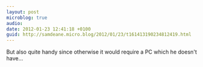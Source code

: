 ```yaml
---
layout: post
microblog: true
audio: 
date: 2012-01-23 12:41:18 +0100
guid: http://samdeane.micro.blog/2012/01/23/t161413190234812419.html
---
```

But also quite handy since otherwise it would require a PC which he doesn't have…
